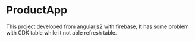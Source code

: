 # ProductApp
This project developed from angularjs2 with firebase, It has some problem with CDK table while it not able refresh table.
